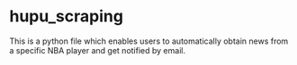 # hupu_scraping
This is a python file which enables users to automatically obtain news from a specific NBA player and get notified by email.
